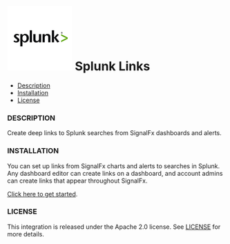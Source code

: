 # ![](./img/integration_splunk.png) Splunk Links

- [Description](#description)
- [Installation](#installation)
- [License](#license)

### DESCRIPTION

Create deep links to Splunk searches from SignalFx dashboards and alerts. 

### INSTALLATION

You can set up links from SignalFx charts and alerts to searches in Splunk. Any dashboard editor can create links on a dashboard, and account admins can create links that appear throughout SignalFx. 

[Click here to get started](https://app.signalfx.com/#/organization/YOUR_SIGNALFX_ORG_ID?selectedKeyValue=sf_section:globalcrosslinks). 

### LICENSE

This integration is released under the Apache 2.0 license. See [LICENSE](./LICENSE) for more details.
